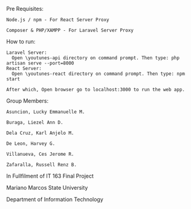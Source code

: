 Pre Requisites:

    Node.js / npm - For React Server Proxy
  
    Composer & PHP/XAMPP - For Laravel Server Proxy

How to run:

    Laravel Server:
      Open \youtunes-api directory on command prompt. Then type: php artisan serve --port=8000
    React Server:
      Open \youtunes-react directory on command prompt. Then type: npm start

    After which, Open browser go to localhost:3000 to run the web app.

Group Members:

    Asuncion, Lucky Emmanuelle M.
    
    Buraga, Liezel Ann D.
    
    Dela Cruz, Karl Anjelo M.
    
    De Leon, Harvey G.
    
    Villanueva, Ces Jerome R.
    
    Zafaralla, Russell Renz B.


In Fullfilment of IT 163 Final Project

Mariano Marcos State University

Department of Information Technology

    

